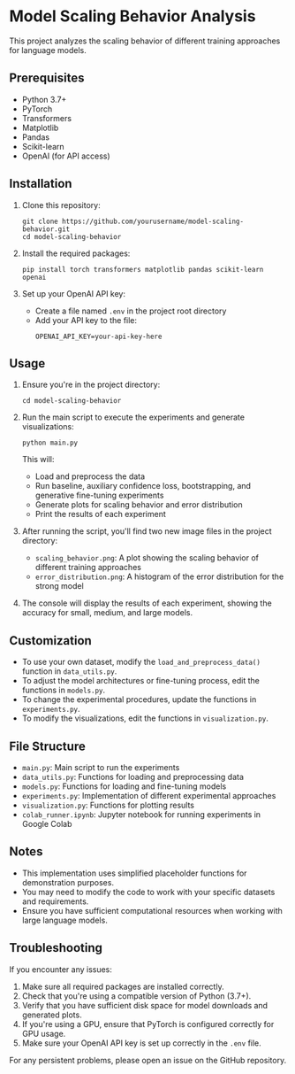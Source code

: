 # Model Scaling Behavior Analysis

This project analyzes the scaling behavior of different training approaches for language models.

## Prerequisites

- Python 3.7+
- PyTorch
- Transformers
- Matplotlib
- Pandas
- Scikit-learn
- OpenAI (for API access)

## Installation

1. Clone this repository:
   ```
   git clone https://github.com/yourusername/model-scaling-behavior.git
   cd model-scaling-behavior
   ```

2. Install the required packages:
   ```
   pip install torch transformers matplotlib pandas scikit-learn openai
   ```

3. Set up your OpenAI API key:
   - Create a file named `.env` in the project root directory
   - Add your API key to the file:
     ```
     OPENAI_API_KEY=your-api-key-here
     ```

## Usage

1. Ensure you're in the project directory:
   ```
   cd model-scaling-behavior
   ```

2. Run the main script to execute the experiments and generate visualizations:
   ```
   python main.py
   ```

   This will:
   - Load and preprocess the data
   - Run baseline, auxiliary confidence loss, bootstrapping, and generative fine-tuning experiments
   - Generate plots for scaling behavior and error distribution
   - Print the results of each experiment

3. After running the script, you'll find two new image files in the project directory:
   - `scaling_behavior.png`: A plot showing the scaling behavior of different training approaches
   - `error_distribution.png`: A histogram of the error distribution for the strong model

4. The console will display the results of each experiment, showing the accuracy for small, medium, and large models.

## Customization

- To use your own dataset, modify the `load_and_preprocess_data()` function in `data_utils.py`.
- To adjust the model architectures or fine-tuning process, edit the functions in `models.py`.
- To change the experimental procedures, update the functions in `experiments.py`.
- To modify the visualizations, edit the functions in `visualization.py`.

## File Structure

- `main.py`: Main script to run the experiments
- `data_utils.py`: Functions for loading and preprocessing data
- `models.py`: Functions for loading and fine-tuning models
- `experiments.py`: Implementation of different experimental approaches
- `visualization.py`: Functions for plotting results
- `colab_runner.ipynb`: Jupyter notebook for running experiments in Google Colab

## Notes

- This implementation uses simplified placeholder functions for demonstration purposes.
- You may need to modify the code to work with your specific datasets and requirements.
- Ensure you have sufficient computational resources when working with large language models.

## Troubleshooting

If you encounter any issues:
1. Make sure all required packages are installed correctly.
2. Check that you're using a compatible version of Python (3.7+).
3. Verify that you have sufficient disk space for model downloads and generated plots.
4. If you're using a GPU, ensure that PyTorch is configured correctly for GPU usage.
5. Make sure your OpenAI API key is set up correctly in the `.env` file.

For any persistent problems, please open an issue on the GitHub repository.
